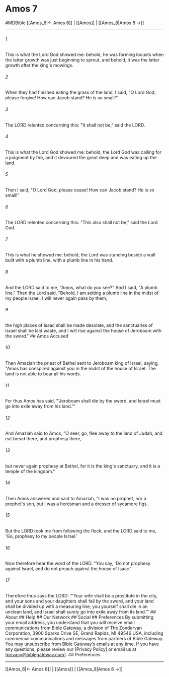 # Amos 7
#MDBible
[[Amos_6|← Amos 6]] | [[Amos]] | [[Amos_8|Amos 8 →]]

***


###### 1 
This is what the Lord God showed me: behold, he was forming locusts when the latter growth was just beginning to sprout, and behold, it was the latter growth after the king's mowings. 

###### 2 
When they had finished eating the grass of the land, I said, "O Lord God, please forgive! How can Jacob stand? He is so small!" 

###### 3 
The LORD relented concerning this: "It shall not be," said the LORD. 

###### 4 
This is what the Lord God showed me: behold, the Lord God was calling for a judgment by fire, and it devoured the great deep and was eating up the land. 

###### 5 
Then I said, "O Lord God, please cease! How can Jacob stand? He is so small!" 

###### 6 
The LORD relented concerning this: "This also shall not be," said the Lord God. 

###### 7 
This is what he showed me: behold, the Lord was standing beside a wall built with a plumb line, with a plumb line in his hand. 

###### 8 
And the LORD said to me, "Amos, what do you see?" And I said, "A plumb line." Then the Lord said, "Behold, I am setting a plumb line in the midst of my people Israel; I will never again pass by them; 

###### 9 
the high places of Isaac shall be made desolate, and the sanctuaries of Israel shall be laid waste, and I will rise against the house of Jeroboam with the sword." ## Amos Accused 

###### 10 
Then Amaziah the priest of Bethel sent to Jeroboam king of Israel, saying, "Amos has conspired against you in the midst of the house of Israel. The land is not able to bear all his words. 

###### 11 
For thus Amos has said, "'Jeroboam shall die by the sword, and Israel must go into exile away from his land.'" 

###### 12 
And Amaziah said to Amos, "O seer, go, flee away to the land of Judah, and eat bread there, and prophesy there, 

###### 13 
but never again prophesy at Bethel, for it is the king's sanctuary, and it is a temple of the kingdom." 

###### 14 
Then Amos answered and said to Amaziah, "I was no prophet, nor a prophet's son, but I was a herdsman and a dresser of sycamore figs. 

###### 15 
But the LORD took me from following the flock, and the LORD said to me, 'Go, prophesy to my people Israel.' 

###### 16 
Now therefore hear the word of the LORD. "You say, 'Do not prophesy against Israel, and do not preach against the house of Isaac.' 

###### 17 
Therefore thus says the LORD: "'Your wife shall be a prostitute in the city, and your sons and your daughters shall fall by the sword, and your land shall be divided up with a measuring line; you yourself shall die in an unclean land, and Israel shall surely go into exile away from its land.'" ## About ## Help ## Our Network ## Social ## Preferences By submitting your email address, you understand that you will receive email communications from Bible Gateway, a division of The Zondervan Corporation, 3900 Sparks Drive SE, Grand Rapids, MI 49546 USA, including commercial communications and messages from partners of Bible Gateway. You may unsubscribe from Bible Gateway&rsquo;s emails at any time. If you have any questions, please review our [Privacy Policy] or email us at [privacy@biblegateway.com]. ## Preferences

***

[[Amos_6|← Amos 6]] | [[Amos]] | [[Amos_8|Amos 8 →]]
